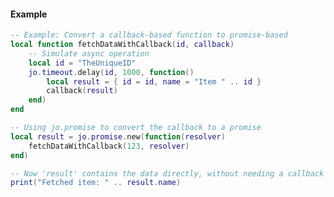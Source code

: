 <!-- #region shared|jo.promise.new -->
#### Example
```lua
-- Example: Convert a callback-based function to promise-based
local function fetchDataWithCallback(id, callback)
    -- Simulate async operation
    local id = "TheUniqueID"
    jo.timeout.delay(id, 1000, function()
        local result = { id = id, name = "Item " .. id }
        callback(result)
    end)
end

-- Using jo.promise to convert the callback to a promise
local result = jo.promise.new(function(resolver)
    fetchDataWithCallback(123, resolver)
end)

-- Now 'result' contains the data directly, without needing a callback
print("Fetched item: " .. result.name)
```
<!-- #endregion shared|jo.promise.new -->
